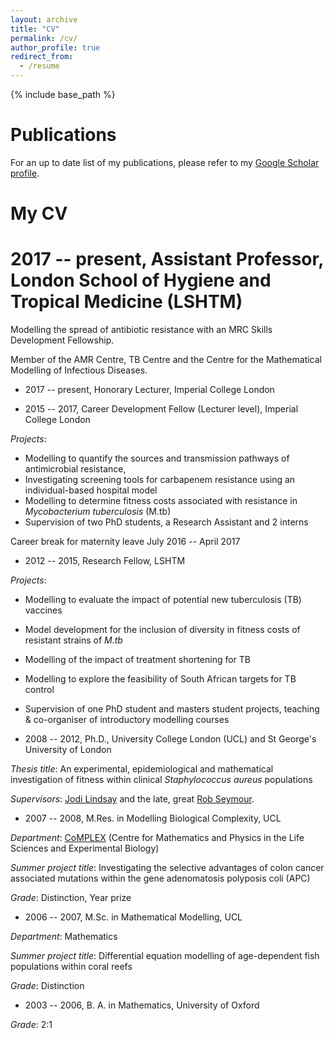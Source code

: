 ```yaml
---
layout: archive
title: "CV"
permalink: /cv/
author_profile: true
redirect_from:
  - /resume
---
```


{% include base_path %}

Publications
======

For an up to date list of my publications, please refer to my 
[Google Scholar profile](https://scholar.google.co.uk/citations?hl=en&user=pBZCLwEAAAAJ&view_op=list_works&sortby=pubdate).


My CV
======

2017 -- present, Assistant Professor, London School of Hygiene and Tropical Medicine (LSHTM)
=====

Modelling the spread of antibiotic resistance with an MRC Skills Development Fellowship.

Member of the AMR Centre, TB Centre and the Centre for the Mathematical Modelling of 
Infectious Diseases.

* 2017 --  present, Honorary Lecturer, Imperial College London

* 2015 -- 2017, Career Development Fellow (Lecturer level), Imperial College London 

*Projects*:
* Modelling to quantify the sources and transmission pathways of antimicrobial resistance, 
* Investigating screening tools for carbapenem resistance using an individual-based hospital model
* Modelling to determine fitness costs associated with resistance in *Mycobacterium tuberculosis* (M.tb)
* Supervision of two PhD students, a Research Assistant and 2 interns

Career break for maternity leave July 2016 -- April 2017

    
* 2012 -- 2015, Research Fellow, LSHTM

*Projects*:
* Modelling to evaluate the impact of potential new tuberculosis (TB) vaccines
* Model development for the inclusion of diversity in fitness costs of resistant strains of *M.tb*
* Modelling of the impact of treatment shortening for TB
* Modelling to explore the feasibility of South African targets for TB control
* Supervision of one PhD student and masters student projects, teaching & co-organiser of introductory modelling courses
    
* 2008 -- 2012, Ph.D., University College London (UCL) and St George's University of London

*Thesis title*: An experimental, epidemiological and mathematical investigation of fitness within clinical *Staphylococcus aureus* populations

*Supervisors*: [Jodi Lindsay](https://www.sgul.ac.uk/research-profiles-a-z/jodi-lindsay) and the late, great [Rob Seymour](https://www.theguardian.com/science/2012/aug/23/robert-seymour-obituary).
    
* 2007 -- 2008, M.Res. in Modelling Biological Complexity, UCL

*Department*: [CoMPLEX](http://www.ucl.ac.uk/complex) (Centre for Mathematics and Physics in the Life Sciences and Experimental Biology)

*Summer project title*: Investigating the selective advantages of colon cancer associated mutations within the gene adenomatosis polyposis coli (APC)

*Grade*: Distinction, Year prize

* 2006 -- 2007, M.Sc. in Mathematical Modelling, UCL

*Department*:    Mathematics 

*Summer project title*: Differential equation modelling of age-dependent fish populations within coral reefs

*Grade*: Distinction


* 2003 -- 2006, B. A. in Mathematics, University of Oxford

*Grade*: 2:1

